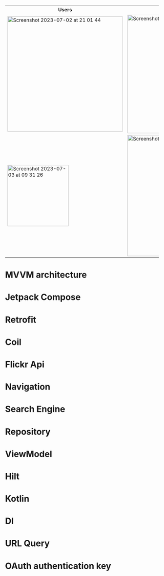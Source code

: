 <table>
  <tr><th>Users</th><th>User Photos</th><th>Search</th></tr>
  <tr>
    <td>
      <img width="377" alt="Screenshot 2023-07-02 at 21 01 44" src="https://github.com/a222112000/FlickrAppApi/assets/26028054/cccea141-552a-486d-89e1-ef50422c0efa">
    </td>
  <td>
    <img width="387" alt="Screenshot 2023-07-03 at 22 46 59" src="https://github.com/a222112000/FlickrAppApi/assets/26028054/db259452-00b2-46c8-9f74-77acf2ce75cf">
  </td>
    <td>
      <img width="388" alt="Screenshot 2023-07-03 at 22 40 29" src="https://github.com/a222112000/FlickrAppApi/assets/26028054/a80c6b1c-cb88-47ba-93d6-c421da9a0df2">
    </td>
  </tr>
  <tr><td>
    <img width="200" alt="Screenshot 2023-07-03 at 09 31 26" src="https://github.com/a222112000/FlickrAppApi/assets/26028054/2b1b7d10-0db0-4829-ac04-2cbccbbde38d">
  </td>
  <td>
    <img width="396" alt="Screenshot 2023-07-03 at 09 35 42" src="https://github.com/a222112000/FlickrAppApi/assets/26028054/ee1dff2a-b4f6-468a-b0a4-9b5437bacdd4">
  </td>
    <td></td>
  </tr>
</table>

# MVVM architecture 
# Jetpack Compose
# Retrofit
# Coil
# Flickr Api
# Navigation
# Search Engine
# Repository
# ViewModel
# Hilt
# Kotlin
# DI
# URL Query
# OAuth authentication key
